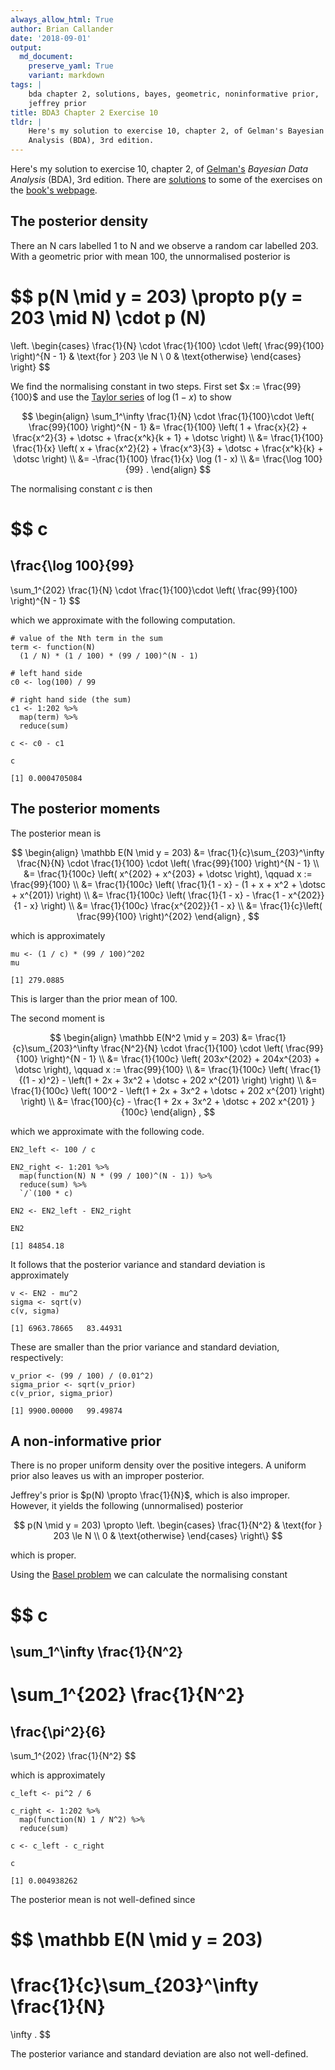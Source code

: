 ```yaml
---
always_allow_html: True
author: Brian Callander
date: '2018-09-01'
output:
  md_document:
    preserve_yaml: True
    variant: markdown
tags: |
    bda chapter 2, solutions, bayes, geometric, noninformative prior,
    jeffrey prior
title: BDA3 Chapter 2 Exercise 10
tldr: |
    Here's my solution to exercise 10, chapter 2, of Gelman's Bayesian Data
    Analysis (BDA), 3rd edition.
---
```


Here's my solution to exercise 10, chapter 2, of
[Gelman's](https://andrewgelman.com/) *Bayesian Data Analysis* (BDA),
3rd edition. There are
[solutions](http://www.stat.columbia.edu/~gelman/book/solutions.pdf) to
some of the exercises on the [book's
webpage](http://www.stat.columbia.edu/~gelman/book/).

<!--more-->
<div style="display:none">

$\DeclareMathOperator{\dbinomial}{binomial}  \DeclareMathOperator{\dbern}{Bernoulli}  \DeclareMathOperator{\dnorm}{normal}  \DeclareMathOperator{\dgamma}{gamma}  \DeclareMathOperator{\invlogit}{invlogit}  \DeclareMathOperator{\logit}{logit}  \DeclareMathOperator{\dbeta}{beta}$

</div>

The posterior density
---------------------

There an N cars labelled 1 to N and we observe a random car labelled
203. With a geometric prior with mean 100, the unnormalised posterior is

$$
p(N \mid y = 203)
\propto
p(y = 203 \mid N) \cdot p (N)
= 
\left.
  \begin{cases}
    \frac{1}{N} \cdot \frac{1}{100} \cdot \left( \frac{99}{100} \right)^{N - 1} 
    & 
    \text{for } 203 \le N 
    \\
    0
    &
    \text{otherwise}
  \end{cases}
\right\}
$$

We find the normalising constant in two steps. First set
$x := \frac{99}{100}$ and use the [Taylor
series](https://en.wikipedia.org/wiki/Taylor_series#Natural_logarithm)
of $\log(1 - x)$ to show

$$
\begin{align}
  \sum_1^\infty \frac{1}{N} \cdot \frac{1}{100}\cdot \left( \frac{99}{100} \right)^{N - 1}
  &=
  \frac{1}{100} \left( 1 + \frac{x}{2} + \frac{x^2}{3} + \dotsc + \frac{x^k}{k + 1} + \dotsc \right)
  \\
  &=
  \frac{1}{100} \frac{1}{x} \left(  x + \frac{x^2}{2} + \frac{x^3}{3} + \dotsc + \frac{x^k}{k} + \dotsc   \right)
  \\
  &=
  -\frac{1}{100} \frac{1}{x} \log (1 - x)
  \\
  &=
  \frac{\log 100}{99} 
  .
\end{align}
$$

The normalising constant $c$ is then

$$
  c
  =
  \frac{\log 100}{99} 
  -
  \sum_1^{202} \frac{1}{N} \cdot \frac{1}{100}\cdot \left( \frac{99}{100} \right)^{N - 1}
$$

which we approximate with the following computation.

``` {.r}
# value of the Nth term in the sum
term <- function(N) 
  (1 / N) * (1 / 100) * (99 / 100)^(N - 1) 

# left hand side
c0 <- log(100) / 99

# right hand side (the sum)
c1 <- 1:202 %>% 
  map(term) %>% 
  reduce(sum)
  
c <- c0 - c1

c
```

    [1] 0.0004705084

The posterior moments
---------------------

The posterior mean is

$$
\begin{align}
  \mathbb E(N \mid y = 203)
  &=
  \frac{1}{c}\sum_{203}^\infty \frac{N}{N} \cdot \frac{1}{100} \cdot \left( \frac{99}{100} \right)^{N - 1}
  \\
  &=
  \frac{1}{100c} \left( x^{202} + x^{203} + \dotsc \right), \qquad x := \frac{99}{100}
  \\
  &=
  \frac{1}{100c} \left( \frac{1}{1 - x} - (1 + x + x^2 + \dotsc + x^{201}) \right)
  \\
  &=
  \frac{1}{100c} \left( \frac{1}{1 - x} - \frac{1 - x^{202}}{1 - x} \right)
  \\
  &=
  \frac{1}{100c} \frac{x^{202}}{1 - x}
  \\
  &=
  \frac{1}{c}\left( \frac{99}{100} \right)^{202}
\end{align}
,
$$

which is approximately

``` {.r}
mu <- (1 / c) * (99 / 100)^202
mu
```

    [1] 279.0885

This is larger than the prior mean of 100.

The second moment is

$$
\begin{align}
  \mathbb E(N^2 \mid y = 203)
  &=
  \frac{1}{c}\sum_{203}^\infty \frac{N^2}{N} \cdot \frac{1}{100} \cdot \left( \frac{99}{100} \right)^{N - 1}
  \\
  &=
  \frac{1}{100c} \left( 203x^{202} + 204x^{203} + \dotsc \right), \qquad x := \frac{99}{100}
  \\
  &=
  \frac{1}{100c} \left( \frac{1}{(1 - x)^2} - \left(1 + 2x + 3x^2 + \dotsc + 202 x^{201} \right) \right)
  \\
  &=
  \frac{1}{100c} \left( 100^2 - \left(1 + 2x + 3x^2 + \dotsc + 202 x^{201} \right) \right)
  \\
  &=
  \frac{100}{c}  - \frac{1 + 2x + 3x^2 + \dotsc + 202 x^{201} }{100c}
\end{align}
,
$$

which we approximate with the following code.

``` {.r}
EN2_left <- 100 / c

EN2_right <- 1:201 %>% 
  map(function(N) N * (99 / 100)^(N - 1)) %>% 
  reduce(sum) %>% 
  `/`(100 * c)

EN2 <- EN2_left - EN2_right

EN2
```

    [1] 84854.18

It follows that the posterior variance and standard deviation is
approximately

``` {.r}
v <- EN2 - mu^2
sigma <- sqrt(v)
c(v, sigma)
```

    [1] 6963.78665   83.44931

These are smaller than the prior variance and standard deviation,
respectively:

``` {.r}
v_prior <- (99 / 100) / (0.01^2)
sigma_prior <- sqrt(v_prior)
c(v_prior, sigma_prior)
```

    [1] 9900.00000   99.49874

A non-informative prior
-----------------------

There is no proper uniform density over the positive integers. A uniform
prior also leaves us with an improper posterior.

Jeffrey's prior is $p(N) \propto \frac{1}{N}$, which is also improper.
However, it yields the following (unnormalised) posterior

$$
p(N \mid y = 203)
\propto
\left.
  \begin{cases}
    \frac{1}{N^2} 
    & 
    \text{for } 203 \le N 
    \\
    0
    &
    \text{otherwise}
  \end{cases}
\right\}
$$

which is proper.

Using the [Basel problem](https://en.wikipedia.org/wiki/Basel_problem)
we can calculate the normalising constant

$$
c
=
\sum_1^\infty \frac{1}{N^2}
-
\sum_1^{202} \frac{1}{N^2}
=
\frac{\pi^2}{6}
-
\sum_1^{202} \frac{1}{N^2}
$$

which is approximately

``` {.r}
c_left <- pi^2 / 6

c_right <- 1:202 %>% 
  map(function(N) 1 / N^2) %>% 
  reduce(sum)

c <- c_left - c_right

c
```

    [1] 0.004938262

The posterior mean is not well-defined since

$$
\mathbb E(N \mid y = 203)
=
\frac{1}{c}\sum_{203}^\infty \frac{1}{N} 
=
\infty
.
$$

The posterior variance and standard deviation are also not well-defined.
